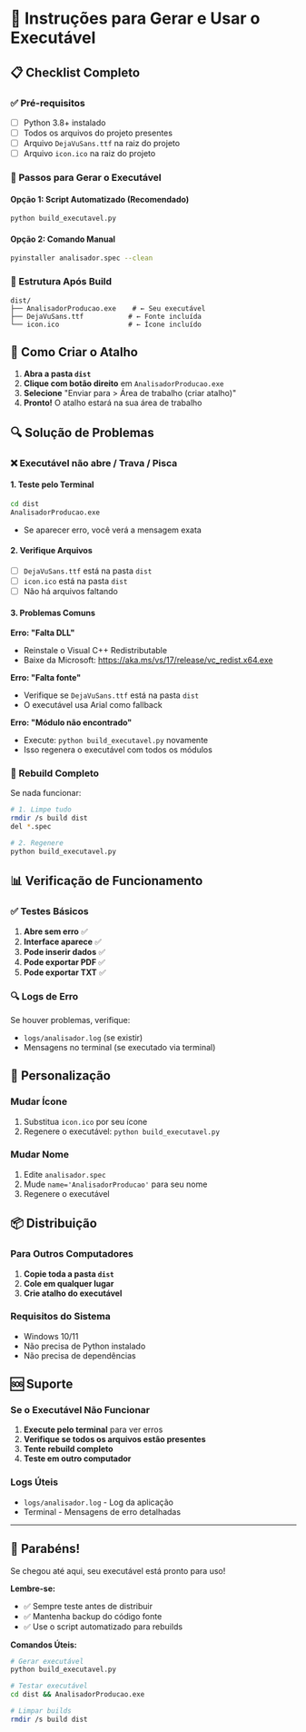 # 🚀 Instruções para Gerar e Usar o Executável

## 📋 Checklist Completo

### ✅ Pré-requisitos
- [ ] Python 3.8+ instalado
- [ ] Todos os arquivos do projeto presentes
- [ ] Arquivo `DejaVuSans.ttf` na raiz do projeto
- [ ] Arquivo `icon.ico` na raiz do projeto

### 🔧 Passos para Gerar o Executável

#### Opção 1: Script Automatizado (Recomendado)
```bash
python build_executavel.py
```

#### Opção 2: Comando Manual
```bash
pyinstaller analisador.spec --clean
```

### 📁 Estrutura Após Build
```
dist/
├── AnalisadorProducao.exe    # ← Seu executável
├── DejaVuSans.ttf           # ← Fonte incluída
└── icon.ico                 # ← Ícone incluído
```

## 🎯 Como Criar o Atalho

1. **Abra a pasta `dist`**
2. **Clique com botão direito** em `AnalisadorProducao.exe`
3. **Selecione** "Enviar para > Área de trabalho (criar atalho)"
4. **Pronto!** O atalho estará na sua área de trabalho

## 🔍 Solução de Problemas

### ❌ Executável não abre / Trava / Pisca

#### 1. Teste pelo Terminal
```bash
cd dist
AnalisadorProducao.exe
```
- Se aparecer erro, você verá a mensagem exata

#### 2. Verifique Arquivos
- [ ] `DejaVuSans.ttf` está na pasta `dist`
- [ ] `icon.ico` está na pasta `dist`
- [ ] Não há arquivos faltando

#### 3. Problemas Comuns

**Erro: "Falta DLL"**
- Reinstale o Visual C++ Redistributable
- Baixe da Microsoft: https://aka.ms/vs/17/release/vc_redist.x64.exe

**Erro: "Falta fonte"**
- Verifique se `DejaVuSans.ttf` está na pasta `dist`
- O executável usa Arial como fallback

**Erro: "Módulo não encontrado"**
- Execute: `python build_executavel.py` novamente
- Isso regenera o executável com todos os módulos

### 🔧 Rebuild Completo
Se nada funcionar:
```bash
# 1. Limpe tudo
rmdir /s build dist
del *.spec

# 2. Regenere
python build_executavel.py
```

## 📊 Verificação de Funcionamento

### ✅ Testes Básicos
1. **Abre sem erro** ✅
2. **Interface aparece** ✅
3. **Pode inserir dados** ✅
4. **Pode exportar PDF** ✅
5. **Pode exportar TXT** ✅

### 🔍 Logs de Erro
Se houver problemas, verifique:
- `logs/analisador.log` (se existir)
- Mensagens no terminal (se executado via terminal)

## 🎨 Personalização

### Mudar Ícone
1. Substitua `icon.ico` por seu ícone
2. Regenere o executável: `python build_executavel.py`

### Mudar Nome
1. Edite `analisador.spec`
2. Mude `name='AnalisadorProducao'` para seu nome
3. Regenere o executável

## 📦 Distribuição

### Para Outros Computadores
1. **Copie toda a pasta `dist`**
2. **Cole em qualquer lugar**
3. **Crie atalho do executável**

### Requisitos do Sistema
- Windows 10/11
- Não precisa de Python instalado
- Não precisa de dependências

## 🆘 Suporte

### Se o Executável Não Funcionar
1. **Execute pelo terminal** para ver erros
2. **Verifique se todos os arquivos estão presentes**
3. **Tente rebuild completo**
4. **Teste em outro computador**

### Logs Úteis
- `logs/analisador.log` - Log da aplicação
- Terminal - Mensagens de erro detalhadas

---

## 🎉 Parabéns!

Se chegou até aqui, seu executável está pronto para uso! 

**Lembre-se:**
- ✅ Sempre teste antes de distribuir
- ✅ Mantenha backup do código fonte
- ✅ Use o script automatizado para rebuilds

**Comandos Úteis:**
```bash
# Gerar executável
python build_executavel.py

# Testar executável
cd dist && AnalisadorProducao.exe

# Limpar builds
rmdir /s build dist
``` 